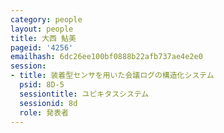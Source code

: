 ```yaml
---
category: people
layout: people
title: 大西 鮎美
pageid: '4256'
emailhash: 6dc26ee100bf0888b22afb737ae4e2e0
session:
- title: 装着型センサを用いた会議ログの構造化システム
  psid: 8D-5
  sessiontitle: ユビキタスシステム
  sessionid: 8d
  role: 発表者
---
```

